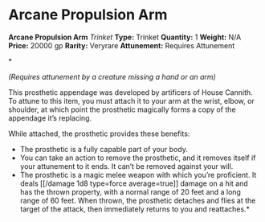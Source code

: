 # Arcane Propulsion Arm

**Arcane Propulsion Arm**
_Trinket_
**Type:** Trinket
**Quantity:** 1
**Weight:** N/A
**Price:** 20000 gp
**Rarity:** Veryrare
**Attunement:** Requires Attunement

*<div class="item-attunement"><i>(Requires attunement by a creature missing a hand or an arm)</i><p>This prosthetic appendage was developed by artificers of House Cannith. To attune to this item, you must attach it to your arm at the wrist, elbow, or shoulder, at which point the prosthetic magically forms a copy of the appendage it’s replacing.

While attached, the prosthetic provides these benefits:</p>
* The prosthetic is a fully capable part of your body.
* You can take an action to remove the prosthetic, and it removes itself if your attunement to it ends. It can’t be removed against your will.
* The prosthetic is a magic melee weapon with which you’re proficient. It deals  [[/damage 1d8 type=force average=true]] damage on a hit and has the thrown property, with a normal range of 20 feet and a long range of 60 feet. When thrown, the prosthetic detaches and flies at the target of the attack, then immediately returns to you and reattaches.*